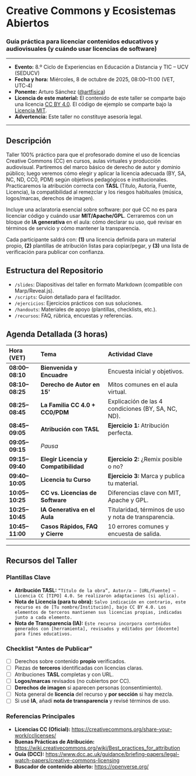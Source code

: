 # Creative Commons y Ecosistemas Abiertos
### Guía práctica para licenciar contenidos educativos y audiovisuales (y cuándo usar licencias de software)

---

* **Evento:** 8.º Ciclo de Experiencias en Educación a Distancia y TIC – UCV (SEDUCV)
* **Fecha y hora:** Miércoles, 8 de octubre de 2025, 08:00–11:00 (VET, UTC‑4)
* **Ponente:** Arturo Sánchez ([@artfisica](https://github.com/artfisica))
* **Licencia de este material:** El contenido de este taller se comparte bajo una licencia [CC BY 4.0](https://creativecommons.org/licenses/by/4.0/). El código de ejemplo se comparte bajo la [Licencia MIT](https://opensource.org/license/mit/).
* **Advertencia:** Este taller no constituye asesoría legal.

---

## Descripción
Taller 100% práctico para que el profesorado domine el uso de licencias Creative Commons (CC) en cursos, aulas virtuales y producción audiovisual. Partiremos del marco básico de derecho de autor y dominio público; luego veremos cómo elegir y aplicar la licencia adecuada (BY, SA, NC, ND, CC0, PDM) según objetivos pedagógicos e institucionales. Practicaremos la atribución correcta con **TASL** (Título, Autoría, Fuente, Licencia), la compatibilidad al remezclar y los riesgos habituales (música, logos/marcas, derechos de imagen).

Incluye una aclaratoria esencial sobre software: por qué CC no es para licenciar código y cuándo usar **MIT/Apache/GPL**. Cerraremos con un bloque de **IA generativa** en el aula: cómo declarar su uso, qué revisar en términos de servicio y cómo mantener la transparencia.

Cada participante saldrá con: **(1)** una licencia definida para un material propio, **(2)** plantillas de atribución listas para copiar/pegar, y **(3)** una lista de verificación para publicar con confianza.

## Estructura del Repositorio
* `/slides`: Diapositivas del taller en formato Markdown (compatible con Marp/Reveal.js).
* `/scripts`: Guion detallado para el facilitador.
* `/ejercicios`: Ejercicios prácticos con sus soluciones.
* `/handouts`: Materiales de apoyo (plantillas, checklists, etc.).
* `/recursos`: FAQ, rúbrica, encuestas y referencias.

## Agenda Detallada (3 horas)

| Hora (VET) | Tema | Actividad Clave |
| :--- | :--- | :--- |
| **08:00–08:10** | **Bienvenida y Encuadre** | Encuesta inicial y objetivos. |
| **08:10–08:25** | **Derecho de Autor en 15'** | Mitos comunes en el aula virtual. |
| **08:25–08:45** | **La Familia CC 4.0 + CC0/PDM** | Explicación de las 4 condiciones (BY, SA, NC, ND). |
| **08:45–09:05** | **Atribución con TASL** | **Ejercicio 1:** Atribución perfecta. |
| **09:05–09:15** | *Pausa* | |
| **09:15–09:40** | **Elegir Licencia y Compatibilidad** | **Ejercicio 2:** ¿Remix posible o no? |
| **09:40–10:05** | **Licencia tu Curso** | **Ejercicio 3:** Marca y publica tu material. |
| **10:05–10:25** | **CC vs. Licencias de Software** | Diferencias clave con MIT, Apache y GPL. |
| **10:25–10:45** | **IA Generativa en el Aula** | Titularidad, términos de uso y nota de transparencia. |
| **10:45–11:00** | **Casos Rápidos, FAQ y Cierre** | 10 errores comunes y encuesta de salida. |

---

## Recursos del Taller

### Plantillas Clave
* **Atribución TASL:** `“Título de la obra”, Autor/a — [URL/Fuente] — Licencia CC [TIPO] 4.0. Se realizaron adaptaciones (si aplica).`
* **Nota de Licencia (para tu obra):** `Salvo indicación en contrario, este recurso es de [Tu nombre/Institución], bajo CC BY 4.0. Los elementos de terceros mantienen sus licencias propias, indicadas junto a cada elemento.`
* **Nota de Transparencia (IA):** `Este recurso incorpora contenidos generados con [herramienta], revisados y editados por [docente] para fines educativos.`

### Checklist "Antes de Publicar"
- [ ] Derechos sobre contenido **propio** verificados.
- [ ] Piezas de **terceros** identificadas con licencias claras.
- [ ] Atribuciones **TASL** completas y con URL.
- [ ] **Logos/marcas** revisados (no cubiertos por CC).
- [ ] **Derechos de imagen** si aparecen personas (consentimiento).
- [ ] Nota general de **licencia** del recurso y **por sección** si hay mezcla.
- [ ] Si usé **IA**, añadí **nota de transparencia** y revisé términos de uso.

### Referencias Principales
* **Licencias CC (Oficial):** https://creativecommons.org/share-your-work/cclicenses/
* **Buenas Prácticas de Atribución:** https://wiki.creativecommons.org/wiki/Best_practices_for_attribution
* **Guía (DCC):** https://www.dcc.ac.uk/guidance/briefing-papers/legal-watch-papers/creative-commons-licensing
* **Buscador de contenido abierto:** https://openverse.org/
